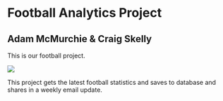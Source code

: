 # Football Analytics Project

## Adam McMurchie & Craig Skelly 
  
This is our football project.
  
![](https://www.heraldscotland.com/resources/images/11514179/)  


This project gets the latest football statistics and saves to database and shares in a weekly email update.
